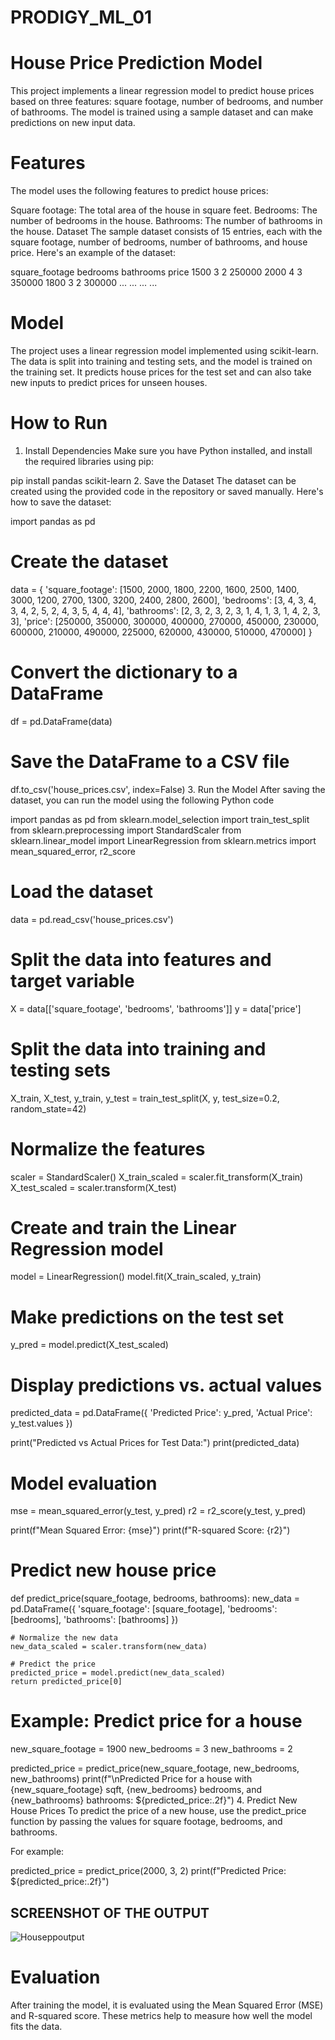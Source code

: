 # PRODIGY_ML_01
# House Price Prediction Model
This project implements a linear regression model to predict house prices based on three features: square footage, number of bedrooms, and number of bathrooms. The model is trained using a sample dataset and can make predictions on new input data.

# Features
The model uses the following features to predict house prices:

Square footage: The total area of the house in square feet.
Bedrooms: The number of bedrooms in the house.
Bathrooms: The number of bathrooms in the house.
Dataset
The sample dataset consists of 15 entries, each with the square footage, number of bedrooms, number of bathrooms, and house price. Here's an example of the dataset:

square_footage	bedrooms	bathrooms	price
1500	3	2	250000
2000	4	3	350000
1800	3	2	300000
...	...	...	...

# Model
The project uses a linear regression model implemented using scikit-learn. The data is split into training and testing sets, and the model is trained on the training set. It predicts house prices for the test set and can also take new inputs to predict prices for unseen houses.

# How to Run
1. Install Dependencies
Make sure you have Python installed, and install the required libraries using pip:

pip install pandas scikit-learn
2. Save the Dataset
The dataset can be created using the provided code in the repository or saved manually. Here's how to save the dataset:

import pandas as pd

# Create the dataset
data = {
    'square_footage': [1500, 2000, 1800, 2200, 1600, 2500, 1400, 3000, 1200, 2700, 
                       1300, 3200, 2400, 2800, 2600],
    'bedrooms': [3, 4, 3, 4, 3, 4, 2, 5, 2, 4, 
                 3, 5, 4, 4, 4],
    'bathrooms': [2, 3, 2, 3, 2, 3, 1, 4, 1, 3, 
                  1, 4, 2, 3, 3],
    'price': [250000, 350000, 300000, 400000, 270000, 450000, 230000, 600000, 210000, 490000, 
              225000, 620000, 430000, 510000, 470000]
}

# Convert the dictionary to a DataFrame
df = pd.DataFrame(data)

# Save the DataFrame to a CSV file
df.to_csv('house_prices.csv', index=False)
3. Run the Model
After saving the dataset, you can run the model using the following Python code

import pandas as pd
from sklearn.model_selection import train_test_split
from sklearn.preprocessing import StandardScaler
from sklearn.linear_model import LinearRegression
from sklearn.metrics import mean_squared_error, r2_score

# Load the dataset
data = pd.read_csv('house_prices.csv')

# Split the data into features and target variable
X = data[['square_footage', 'bedrooms', 'bathrooms']]
y = data['price']

# Split the data into training and testing sets
X_train, X_test, y_train, y_test = train_test_split(X, y, test_size=0.2, random_state=42)

# Normalize the features
scaler = StandardScaler()
X_train_scaled = scaler.fit_transform(X_train)
X_test_scaled = scaler.transform(X_test)

# Create and train the Linear Regression model
model = LinearRegression()
model.fit(X_train_scaled, y_train)

# Make predictions on the test set
y_pred = model.predict(X_test_scaled)

# Display predictions vs. actual values
predicted_data = pd.DataFrame({
    'Predicted Price': y_pred,
    'Actual Price': y_test.values
})

print("Predicted vs Actual Prices for Test Data:")
print(predicted_data)

# Model evaluation
mse = mean_squared_error(y_test, y_pred)
r2 = r2_score(y_test, y_pred)

print(f"Mean Squared Error: {mse}")
print(f"R-squared Score: {r2}")

# Predict new house price
def predict_price(square_footage, bedrooms, bathrooms):
    new_data = pd.DataFrame({
        'square_footage': [square_footage],
        'bedrooms': [bedrooms],
        'bathrooms': [bathrooms]
    })
    
    # Normalize the new data
    new_data_scaled = scaler.transform(new_data)
    
    # Predict the price
    predicted_price = model.predict(new_data_scaled)
    return predicted_price[0]

# Example: Predict price for a house
new_square_footage = 1900
new_bedrooms = 3
new_bathrooms = 2

predicted_price = predict_price(new_square_footage, new_bedrooms, new_bathrooms)
print(f"\nPredicted Price for a house with {new_square_footage} sqft, {new_bedrooms} bedrooms, and {new_bathrooms} bathrooms: ${predicted_price:.2f}")
4. Predict New House Prices
To predict the price of a new house, use the predict_price function by passing the values for square footage, bedrooms, and bathrooms.

For example:

predicted_price = predict_price(2000, 3, 2)
print(f"Predicted Price: ${predicted_price:.2f}")

## SCREENSHOT OF THE OUTPUT
![Houseppoutput](https://github.com/user-attachments/assets/3e8522ea-5f6c-4417-9e8d-d3d5e36a30e7)

# Evaluation
After training the model, it is evaluated using the Mean Squared Error (MSE) and R-squared score. These metrics help to measure how well the model fits the data.

